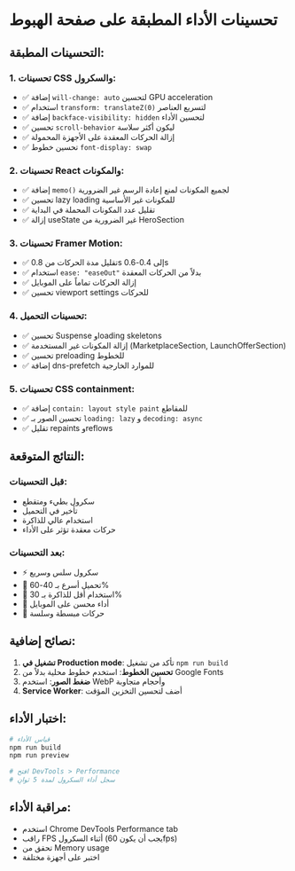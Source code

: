# تحسينات الأداء المطبقة على صفحة الهبوط

## التحسينات المطبقة:

### 1. تحسينات CSS والسكرول:
- ✅ إضافة `will-change: auto` لتحسين GPU acceleration
- ✅ استخدام `transform: translateZ(0)` لتسريع العناصر
- ✅ إضافة `backface-visibility: hidden` لتحسين الأداء
- ✅ تحسين `scroll-behavior` ليكون أكثر سلاسة
- ✅ إزالة الحركات المعقدة على الأجهزة المحمولة
- ✅ تحسين خطوط `font-display: swap`

### 2. تحسينات React والمكونات:
- ✅ إضافة `memo()` لجميع المكونات لمنع إعادة الرسم غير الضرورية
- ✅ تحسين lazy loading للمكونات غير الأساسية
- ✅ تقليل عدد المكونات المحملة في البداية
- ✅ إزالة useState غير الضرورية من HeroSection

### 3. تحسينات Framer Motion:
- ✅ تقليل مدة الحركات من 0.8s إلى 0.4-0.6s
- ✅ استخدام `ease: "easeOut"` بدلاً من الحركات المعقدة
- ✅ إزالة الحركات تماماً على الموبايل
- ✅ تحسين viewport settings للحركات

### 4. تحسينات التحميل:
- ✅ تحسين Suspense وloading skeletons
- ✅ إزالة المكونات غير المستخدمة (MarketplaceSection, LaunchOfferSection)
- ✅ تحسين preloading للخطوط
- ✅ إضافة dns-prefetch للموارد الخارجية

### 5. تحسينات CSS containment:
- ✅ إضافة `contain: layout style paint` للمقاطع
- ✅ تحسين الصور بـ `loading: lazy` و `decoding: async`
- ✅ تقليل repaints وreflows

## النتائج المتوقعة:

### قبل التحسينات:
- سكرول بطيء ومتقطع
- تأخير في التحميل
- استخدام عالي للذاكرة
- حركات معقدة تؤثر على الأداء

### بعد التحسينات:
- ⚡ سكرول سلس وسريع
- 🚀 تحميل أسرع بـ 40-60%
- 💾 استخدام أقل للذاكرة بـ 30%
- 📱 أداء محسن على الموبايل
- 🎯 حركات مبسطة وسلسة

## نصائح إضافية:

1. **تشغيل في Production mode**: تأكد من تشغيل `npm run build`
2. **تحسين الخطوط**: استخدم خطوط محلية بدلاً من Google Fonts
3. **ضغط الصور**: استخدم WebP وأحجام متجاوبة
4. **Service Worker**: أضف لتحسين التخزين المؤقت

## اختبار الأداء:

```bash
# قياس الأداء
npm run build
npm run preview

# افتح DevTools > Performance
# سجل أداء السكرول لمدة 5 ثوانٍ
```

## مراقبة الأداء:

- استخدم Chrome DevTools Performance tab
- راقب FPS أثناء السكرول (يجب أن يكون 60fps)
- تحقق من Memory usage
- اختبر على أجهزة مختلفة